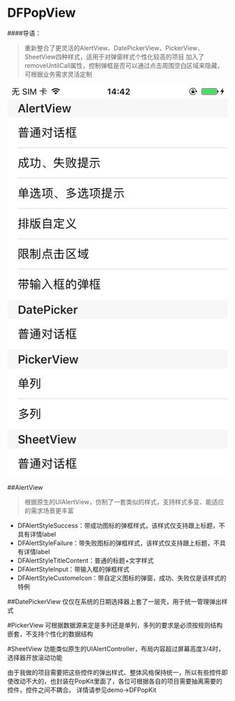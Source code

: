 # DFPopView

####导语：
> 重新整合了更灵活的AlertView、DatePickerView、PickerView、SheetView四种样式，适用于对弹窗样式个性化较高的项目
> 加入了removeUntilCall属性，控制弹框是否可以通过点击周围空白区域来隐藏，可根据业务需求灵活定制

![1](https://github.com/quanchengk/DFPopView/blob/master/Resource/1.png)

##AlertView
> 根据原生的UIAlertView，仿制了一套类似的样式，支持样式多变、能适应的需求场景更丰富
* DFAlertStyleSuccess：带成功图标的弹框样式，该样式仅支持跟上标题，不具有详情label
* DFAlertStyleFailure：带失败图标的弹框样式，该样式仅支持跟上标题，不具有详情label
* DFAlertStyleTitleContent：普通的标题+文字样式
* DFAlertStyleInput：带输入框的弹框样式
* DFAlertStyleCustomeIcon：带自定义图标的弹窗，成功、失败仅是该样式的特例

##DatePickerView
仅仅在系统的日期选择器上套了一层壳，用于统一管理弹出样式

#PickerView
可根据数据源来定是多列还是单列，多列的要求是必须按规则结构嵌套，不支持个性化的数据结构

#SheetView
功能类似原生的UIAlertController，布局内容超过屏幕高度3/4时，选择器开放滚动功能

由于我做的项目需要把这些控件的弹出样式、整体风格保持统一，所以有些控件即使改动不大的，也封装在PopKit里面了，各位可根据各自的项目需要抽离需要的控件，控件之间不耦合。
详情请参见demo->DFPopKit